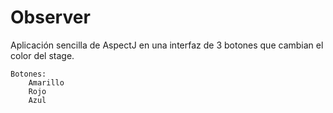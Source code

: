 # Observer
Aplicación sencilla de AspectJ en una interfaz de 3 botones que cambian el color del stage.
	
	Botones:
		Amarillo
		Rojo
		Azul
	


